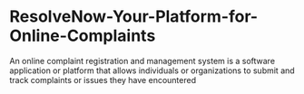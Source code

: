 # ResolveNow-Your-Platform-for-Online-Complaints
An online complaint registration and management system is a software application or platform that allows individuals or organizations to submit and track complaints or issues they have encountered
